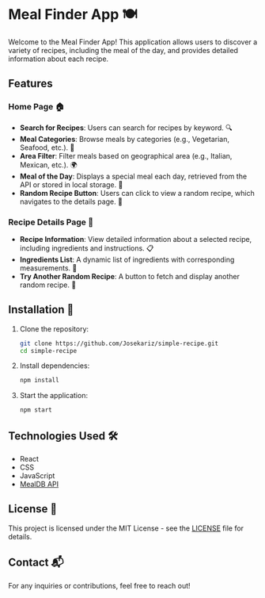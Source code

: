 # Meal Finder App 🍽️

Welcome to the Meal Finder App! This application allows users to discover a variety of recipes, including the meal of the day, and provides detailed information about each recipe. 

## Features

### Home Page 🏠

- **Search for Recipes**: Users can search for recipes by keyword. 🔍
- **Meal Categories**: Browse meals by categories (e.g., Vegetarian, Seafood, etc.). 🍲
- **Area Filter**: Filter meals based on geographical area (e.g., Italian, Mexican, etc.). 🌍
- **Meal of the Day**: Displays a special meal each day, retrieved from the API or stored in local storage. 🌟
- **Random Recipe Button**: Users can click to view a random recipe, which navigates to the details page. 🎲

### Recipe Details Page 📖

- **Recipe Information**: View detailed information about a selected recipe, including ingredients and instructions. 📋
- **Ingredients List**: A dynamic list of ingredients with corresponding measurements. 🥗
- **Try Another Random Recipe**: A button to fetch and display another random recipe. 🔄

## Installation 🚀

1. Clone the repository:
   ```bash
   git clone https://github.com/Josekariz/simple-recipe.git
   cd simple-recipe
   ```

2. Install dependencies:
   ```bash
   npm install
   ```

3. Start the application:
   ```bash
   npm start
   ```

## Technologies Used 🛠️

- React
- CSS
- JavaScript
- [MealDB API](https://www.themealdb.com/api.php)

## License 📜

This project is licensed under the MIT License - see the [LICENSE](LICENSE) file for details.

## Contact 📬

For any inquiries or contributions, feel free to reach out!